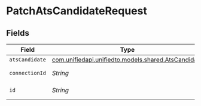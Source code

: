 # PatchAtsCandidateRequest


## Fields

| Field                                                                                      | Type                                                                                       | Required                                                                                   | Description                                                                                |
| ------------------------------------------------------------------------------------------ | ------------------------------------------------------------------------------------------ | ------------------------------------------------------------------------------------------ | ------------------------------------------------------------------------------------------ |
| `atsCandidate`                                                                             | [com.unifiedapi.unifiedto.models.shared.AtsCandidate](../../models/shared/AtsCandidate.md) | :heavy_minus_sign:                                                                         | N/A                                                                                        |
| `connectionId`                                                                             | *String*                                                                                   | :heavy_check_mark:                                                                         | ID of the connection                                                                       |
| `id`                                                                                       | *String*                                                                                   | :heavy_check_mark:                                                                         | ID of the Candidate                                                                        |